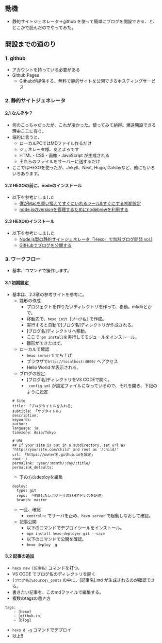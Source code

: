 ## 動機
* 静的サイトジェネレータ＋github を使って簡単にブログを開設できる、と、どこかで読んだのでやってみた。

## 開設までの道のり
### 1. github
* アカウントを持っている必要がある
* Github Pages
  * Githubが提供する、無料で静的サイトを公開できるホスティングサービス

### 2. 静的サイトジェネレータ
#### 2.1 なんぞや？
* 何のこっちゃだったが、これが凄かった。使ってみて納得。爆速開設できる理由ここに有り。
* 端的に言うと、
  * ローカルPCではMDファイル作るだけ
  * ジェネレータ様、あとよろです
  * HTML・CSS・画像・JavaScript が生成される
  * それらのファイルをサーバーに送するだけ
* ここではHEXOを使ったが、Jekyll、Next, Hugo, Gatsbyなど、他にもいろいろあります。

#### 2.2 HEXOの前に、nodeのインストール
* 以下を参考にしました
  * [僕がMacを買い換えてすぐにいれるツール&すぐにする初期設定](https://dotstud.io/blog/setup-new-mac-app/#node-js%E7%92%B0%E5%A2%83%E6%95%B4%E5%82%99)
  * [node.jsのversionを管理するためにnodebrewを利用する](https://qiita.com/sinmetal/items/154e81823f386279b33c)

#### 2.3 HEXOのインストール
* 以下を参考にしました
  * [Node.js製の静的サイトジェネレータ「Hexo」で無料ブログ開発 vol.1](https://dotstud.io/blog/hexo-static-site-vol1/)
  * [GitHubでブログを公開する](https://qiita.com/sakkuntyo/items/dca3ab792a30645b2d66)

### 3. ワークフロー
* 基本、コマンドで操作します。
#### 3.1 初期設定
* 基本は、2.3章の参考サイトを参考に。
  * 雛形の作成
    * プロジェクトを作りたいディレクトリを作って、移動。mkdirとかで。
    * 移動先で、`hexo init [ブログ名]` で作成。
    * 実行すると自動で[ブログ名]ディレクトリが作成される。 
    * [ブログ名]ディレクトリへ移動。
    * ここで`npm install`を実行してモジュールをインストール。
    * 雛形ができたはず。  
  * ローカルで確認
    * `hexo server`で立ち上げ
    * ブラウザで`http://localhost:4000/` へアクセス
    * Hello World が表示される。
  * ブログの設定
    * [ブログ名]ディレクトリをVS CODEで開く。
    * `_config.yml` が設定ファイルになっているので、それを開き、下記のように設定
  ```
  # Site
  title: 「ブログタイトルを入れる」
  subtitle: 「サブタイトル」
  description:
  keywords:
  author: 
  language: ja
  timezone: Asia/Tokyo

  # URL
  ## If your site is put in a subdirectory, set url as 'http://yoursite.com/child' and root as '/child/'
  url: 「https://owner名.github.ioを設定」
  root: /
  permalink: :year/:month/:day/:title/
  permalink_defaults:
  ```
    * 下の方のdeployを編集
  ```
  deploy:
    type: git
    repo: 「作成したレポジトリのSSHアドレスを記述」
    branch: master
  ```
    * 一旦、確認
      * `control+c` でサーバを止め、`hexo server` で起動しなおして確認。
  * 記事公開
    * 以下のコマンドでデプロイツールをインストール。
    * `npm install hexo-deployer-git --save`
    * 以下のコマンドで公開を確認。
    * `hexo deploy -g`
    
#### 3.2 記事の追加
* `hexo new [記事名]` コマンドを打つ。
* VS CODE でブログ名のディレクトリを開く
* `[ブログ名]\source\_posts` の中に、[記事名].md が生成されるのが確認できる。
* 書きたい記事を、このmdファイルで編集する。
* 複数のtagsの書き方
 ```
 tags: 
     - [hexo]
     - [github.io]
     - [blog]
 ```
* `hexo d -g` コマンドでデプロイ
* 以上!!





